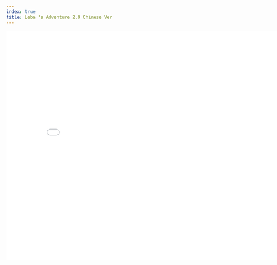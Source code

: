 ```yaml
---
index: true
title: Leba 's Adventure 2.9 Chinese Ver
---
```


<iframe src="/html/flash/flash.html?url=https://upload.buybuylabel.com/bbl/xnykwpazjkfbbwvs/leba2.9cn.swf" middle style="width: 820px;height: 620px;border: none"/>

